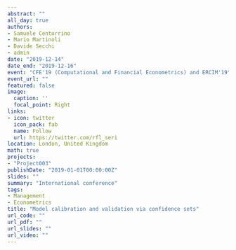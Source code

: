 ```yaml
---
abstract: ""
all_day: true
authors:
- Samuele Centorrino
- Mario Martinoli
- Davide Secchi
- admin
date: "2019-12-14"
date_end: "2019-12-16"
event: "CFE'19 (Computational and Financial Econometrics) and ERCIM'19"
event_url: ""
featured: false
image:
  caption: ''
  focal_point: Right
links:
- icon: twitter
  icon_pack: fab
  name: Follow
  url: https://twitter.com/rfl_seri
location: London, United Kingdom
math: true
projects:
- "Project003"
publishDate: "2019-01-01T00:00:00Z"
slides: ""
summary: "International conference"
tags:
- Management
- Econometrics
title: "Model calibration and validation via confidence sets"
url_code: ""
url_pdf: ""
url_slides: ""
url_video: ""
---
```


